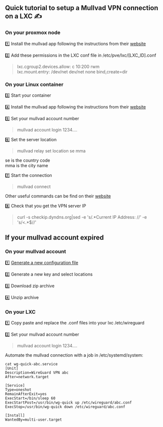 
## Quick tutorial to setup a Mullvad VPN connection on a LXC  ✍️

### On your proxmox node

:one: Install the mullvad app following the instructions from their [website](https://mullvad.net/en/help/install-mullvad-app-linux)

:two: Add these permissions in the LXC conf file in /etc/pve/lxc/[LXC_ID].conf
> lxc.cgroup2.devices.allow: c 10:200 rwm  
> lxc.mount.entry: /dev/net dev/net none bind,create=dir


### On your Linux container

:three: Start your container

:four: Install the mullvad app following the instructions from their [website](https://mullvad.net/en/help/install-mullvad-app-linux)

:five: Set your mullvad account number
> mullvad account login 1234....

:six: Set the server location
> mullvad relay set location se mma

se is the country code  
mma is the city name

:seven: Start the connection
> mullvad connect

Other useful commands can be find on their [website](https://mullvad.net/en/help/how-use-mullvad-cli)

:eight: Check that you get the VPN server IP
> curl -s checkip.dyndns.org|sed -e 's/.\*Current IP Address: //' -e 's/<.*$//'

## If your mullvad account expired

### On your mullvad account  
:one: [Generate a new configuration file](https://mullvad.net/en/account/wireguard-config)

:two: Generate a new key and select locations

:three: Download zip archive

:four: Unzip archive


### On your LXC
:one: Copy paste and replace the .conf files into your lxc /etc/wireguard

:two: Set your mullvad account number
> mullvad account login 1234....

Automate the mullvad connection with a job in /etc/systemd/system:
```
cat wg-quick-abc.service
[Unit]
Description=WireGuard VPN abc
After=network.target

[Service]
Type=oneshot
RemainAfterExit=yes
ExecStart=/bin/sleep 60
ExecStartPost=/usr/bin/wg-quick up /etc/wireguard/abc.conf
ExecStop=/usr/bin/wg-quick down /etc/wireguard/abc.conf

[Install]
WantedBy=multi-user.target
```

